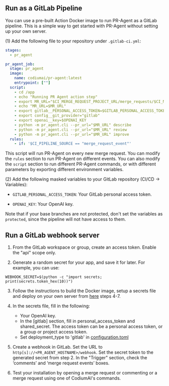 ## Run as a GitLab Pipeline
You can use a pre-built Action Docker image to run PR-Agent as a GitLab pipeline. This is a simple way to get started with PR-Agent without setting up your own server.

(1) Add the following file to your repository under `.gitlab-ci.yml`:
```yaml
stages:
  - pr_agent

pr_agent_job:
  stage: pr_agent
  image: 
    name: codiumai/pr-agent:latest
    entrypoint: [""]
  script:
    - cd /app
    - echo "Running PR Agent action step"
    - export MR_URL="$CI_MERGE_REQUEST_PROJECT_URL/merge_requests/$CI_MERGE_REQUEST_IID"
    - echo "MR_URL=$MR_URL"
    - export gitlab__PERSONAL_ACCESS_TOKEN=$GITLAB_PERSONAL_ACCESS_TOKEN 
    - export config__git_provider="gitlab"
    - export openai__key=$OPENAI_KEY
    - python -m pr_agent.cli --pr_url="$MR_URL" describe
    - python -m pr_agent.cli --pr_url="$MR_URL" review
    - python -m pr_agent.cli --pr_url="$MR_URL" improve
  rules:
    - if: '$CI_PIPELINE_SOURCE == "merge_request_event"'
```
This script will run PR-Agent on every new merge request. You can modify the `rules` section to run PR-Agent on different events.
You can also modify the `script` section to run different PR-Agent commands, or with different parameters by exporting different environment variables.


(2) Add the following masked variables to your GitLab repository (CI/CD -> Variables):

- `GITLAB_PERSONAL_ACCESS_TOKEN`: Your GitLab personal access token.

- `OPENAI_KEY`: Your OpenAI key.

Note that if your base branches are not protected, don't set the variables as `protected`, since the pipeline will not have access to them.



## Run a GitLab webhook server

1. From the GitLab workspace or group, create an access token. Enable the "api" scope only.

2. Generate a random secret for your app, and save it for later. For example, you can use:

```
WEBHOOK_SECRET=$(python -c "import secrets; print(secrets.token_hex(10))")
```
3. Follow the instructions to build the Docker image, setup a secrets file and deploy on your own server from [here](https://pr-agent-docs.codium.ai/installation/github/#run-as-a-github-app) steps 4-7.

4. In the secrets file, fill in the following:
    - Your OpenAI key.
    - In the [gitlab] section, fill in personal_access_token and shared_secret. The access token can be a personal access token, or a group or project access token.
    - Set deployment_type to 'gitlab' in [configuration.toml](https://github.com/Codium-ai/pr-agent/blob/main/pr_agent/settings/configuration.toml)
   
5. Create a webhook in GitLab. Set the URL to ```http[s]://<PR_AGENT_HOSTNAME>/webhook```. Set the secret token to the generated secret from step 2.
In the "Trigger" section, check the ‘comments’ and ‘merge request events’ boxes.

6. Test your installation by opening a merge request or commenting or a merge request using one of CodiumAI's commands.
